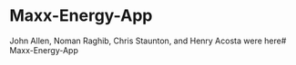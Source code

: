 # Maxx-Energy-App
John Allen, Noman Raghib, Chris Staunton, and Henry Acosta were here#   M a x x - E n e r g y - A p p  
 